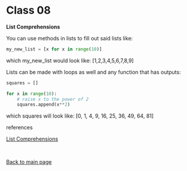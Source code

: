# Class 08

**List Comprehensions**

You can use methods in lists to fill out said lists like:
```python
my_new_list = [x for x in range(10)]
```
which my_new_list would look like: [1,2,3,4,5,6,7,8,9]

Lists can be made with loops as well and any function that has outputs:
```python
squares = []

for x in range(10):
    # raise x to the power of 2
    squares.append(x**2)
```
which squares will look like: [0, 1, 4, 9, 16, 25, 36, 49, 64, 81]

references

[List Comprehensions](https://www.pythonforbeginners.com/basics/list-comprehensions-in-python)


<br>

[Back to main page](https://vadengrey.github.io/reading-notes/)